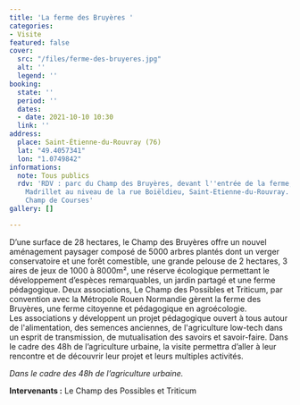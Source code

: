 ```yaml
---
title: 'La ferme des Bruyères '
categories:
- Visite
featured: false
cover:
  src: "/files/ferme-des-bruyeres.jpg"
  alt: ''
  legend: ''
booking:
  state: ''
  period: ''
  dates:
  - date: 2021-10-10 10:30
  link: ''
address:
  place: Saint-Étienne-du-Rouvray (76)
  lat: "49.4057341"
  lon: "1.0749842"
informations:
  note: Tous publics
  rdv: 'RDV : parc du Champ des Bruyères, devant l''entrée de la ferme, côté rue du
    Madrillet au niveau de la rue Boiëldieu, Saint-Etienne-du-Rouvray. Métro – arrêt
    Champ de Courses'
gallery: []

---
```

D’une surface de 28 hectares, le Champ des Bruyères offre un nouvel aménagement paysager composé de 5000 arbres plantés dont un verger conservatoire et une forêt comestible, une grande pelouse de 2 hectares, 3 aires de jeux de 1000 à 8000m², une réserve écologique permettant le développement d’espèces remarquables, un jardin partagé et une ferme pédagogique. Deux associations, Le Champ des Possibles et Triticum, par convention avec la Métropole Rouen Normandie gèrent la ferme des Bruyères, une ferme citoyenne et pédagogique en agroécologie.   
 Les associations y développent un projet pédagogique ouvert à tous autour de l'alimentation, des semences anciennes, de l'agriculture low-tech dans un esprit de transmission, de mutualisation des savoirs et savoir-faire. Dans le cadre des 48h de l’agriculture urbaine, la visite permettra d’aller à leur rencontre et de découvrir leur projet et leurs multiples activités.

_Dans le cadre des 48h de l’agriculture urbaine._

**Intervenants :** Le Champ des Possibles et Triticum